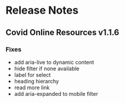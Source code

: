 # Release Notes

## Covid Online Resources v1.1.6

### Fixes

- add aria-live to dynamic content
- hide filter if none available
- label for select
- heading hierarchy
- read more link
- add aria-expanded to mobile filter